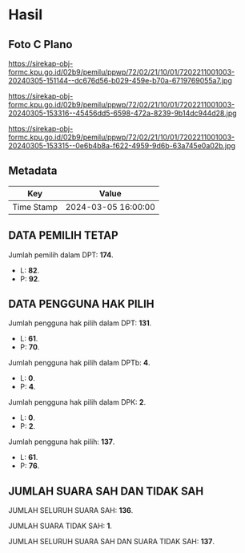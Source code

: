 # Hasil

## Foto C Plano

https://sirekap-obj-formc.kpu.go.id/02b9/pemilu/ppwp/72/02/21/10/01/7202211001003-20240305-151144--dc676d56-b029-459e-b70a-6719769055a7.jpg

https://sirekap-obj-formc.kpu.go.id/02b9/pemilu/ppwp/72/02/21/10/01/7202211001003-20240305-153316--45456dd5-6598-472a-8239-9b14dc944d28.jpg

https://sirekap-obj-formc.kpu.go.id/02b9/pemilu/ppwp/72/02/21/10/01/7202211001003-20240305-153315--0e6b4b8a-f622-4959-9d6b-63a745e0a02b.jpg


## Metadata

| Key        | Value               |
| ---------- | ------------------- |
| Time Stamp | 2024-03-05 16:00:00 |


## DATA PEMILIH TETAP

Jumlah pemilih dalam DPT: **174**.
 * L: **82**.
 * P: **92**.

## DATA PENGGUNA HAK PILIH

Jumlah pengguna hak pilih dalam DPT: **131**.
 * L: **61**.
 * P: **70**.

Jumlah pengguna hak pilih dalam DPTb: **4**.
 * L: **0**.
 * P: **4**.

Jumlah pengguna hak pilih dalam DPK: **2**.
 * L: **0**.
 * P: **2**.

Jumlah pengguna hak pilih: **137**.
 * L: **61**.
 * P: **76**.

## JUMLAH SUARA SAH DAN TIDAK SAH

JUMLAH SELURUH SUARA SAH: **136**.

JUMLAH SUARA TIDAK SAH: **1**.

JUMLAH SELURUH SUARA SAH DAN SUARA TIDAK SAH: **137**.


